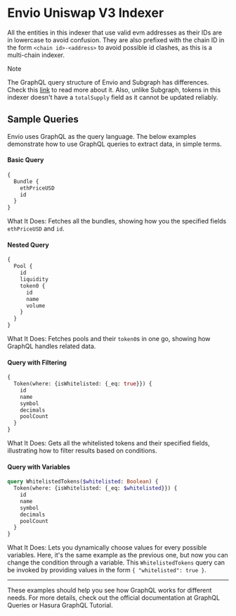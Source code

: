 
# Envio Uniswap V3 Indexer

All the entities in this indexer that use valid evm addresses as their IDs are in lowercase to avoid confusion. They are also prefixed with the chain ID in the form `<chain id>-<address>` to avoid possible id clashes, as this is a multi-chain indexer.

> [!NOTE]
> The GraphQL query structure of Envio and Subgraph has differences. Check this [link](https://docs.sablier.com/api/caveats) to read more about it. Also, unlike Subgraph, tokens in this indexer doesn't have a `totalSupply` field as it cannot be updated reliably.

## Sample Queries

Envio uses GraphQL as the query language. The below examples demonstrate how to use GraphQL queries to extract data, in simple terms.

#### Basic Query
```graphql
{
  Bundle {
    ethPriceUSD
    id
  }
}
```
What It Does: Fetches all the bundles, showing how you the specified fields `ethPriceUSD` and `id`.

#### Nested Query
```graphql
{
  Pool {
    id
    liquidity
    token0 {
      id
      name
      volume
    }
  }
}
```
What It Does: Fetches pools and their `token0`s in one go, showing how GraphQL handles related data.

#### Query with Filtering
```graphql
{
  Token(where: {isWhitelisted: {_eq: true}}) {
    id
    name
    symbol
    decimals
    poolCount
  }
}
```
What It Does: Gets all the whitelisted tokens and their specified fields, illustrating how to filter results based on conditions.

#### Query with Variables
```graphql
query WhitelistedTokens($whitelisted: Boolean) {
  Token(where: {isWhitelisted: {_eq: $whitelisted}}) {
    id
    name
    symbol
    decimals
    poolCount
  }
}
```
What It Does: Lets you dynamically choose values for every possible variables. Here, it's the same example as the previous one, but now you can change the condition through a variable. This `WhitelistedTokens` query can be invoked by providing values in the form `{ "whitelisted": true }`.
___

 These examples should help you see how GraphQL works for different needs. For more details, check out the official documentation at GraphQL Queries or Hasura GraphQL Tutorial.